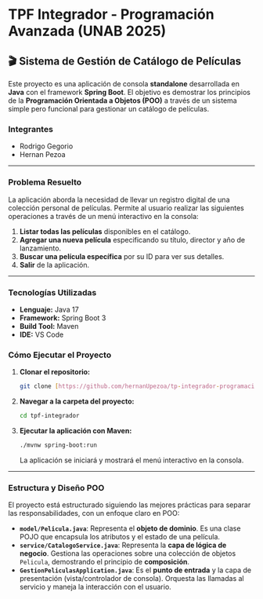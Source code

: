 # TPF Integrador - Programación Avanzada (UNAB 2025)

## 🎬 Sistema de Gestión de Catálogo de Películas

Este proyecto es una aplicación de consola **standalone** desarrollada en **Java** con el framework **Spring Boot**. El objetivo es demostrar los principios de la **Programación Orientada a Objetos (POO)** a través de un sistema simple pero funcional para gestionar un catálogo de películas.

### Integrantes

* Rodrigo Gegorio
* Hernan Pezoa

---

### Problema Resuelto

La aplicación aborda la necesidad de llevar un registro digital de una colección personal de películas. Permite al usuario realizar las siguientes operaciones a través de un menú interactivo en la consola:

1.  **Listar todas las películas** disponibles en el catálogo.
2.  **Agregar una nueva película** especificando su título, director y año de lanzamiento.
3.  **Buscar una película específica** por su ID para ver sus detalles.
4.  **Salir** de la aplicación.

---

### Tecnologías Utilizadas

* **Lenguaje:** Java 17
* **Framework:** Spring Boot 3
* **Build Tool:** Maven
* **IDE:** VS Code

### Cómo Ejecutar el Proyecto

1.  **Clonar el repositorio:**
    ```bash
    git clone [https://github.com/hernanUpezoa/tp-integrador-programacion-avanzada.git]
    ```
2.  **Navegar a la carpeta del proyecto:**
    ```bash
    cd tpf-integrador
    ```
3.  **Ejecutar la aplicación con Maven:**
    ```bash
    ./mvnw spring-boot:run
    ```
    La aplicación se iniciará y mostrará el menú interactivo en la consola.

---

### Estructura y Diseño POO

El proyecto está estructurado siguiendo las mejores prácticas para separar las responsabilidades, con un enfoque claro en POO:

* **`model/Pelicula.java`**: Representa el **objeto de dominio**. Es una clase POJO que encapsula los atributos y el estado de una película.
* **`service/CatalogoService.java`**: Representa la **capa de lógica de negocio**. Gestiona las operaciones sobre una colección de objetos `Pelicula`, demostrando el principio de **composición**.
* **`GestionPeliculasApplication.java`**: Es el **punto de entrada** y la capa de presentación (vista/controlador de consola). Orquesta las llamadas al servicio y maneja la interacción con el usuario.
